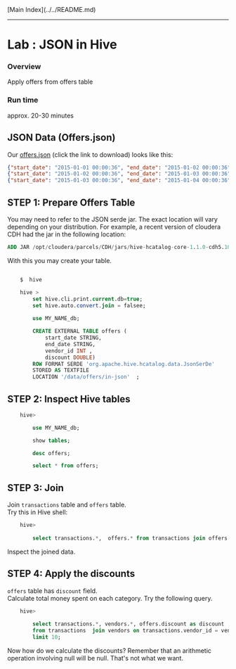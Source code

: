 <link rel='stylesheet' href='../../assets/css/main.css'/>
[Main Index](../../README.md)

-----

Lab : JSON in Hive
=================

### Overview
Apply offers from offers table


### Run time
approx. 20-30 minutes

## JSON Data (Offers.json)
Our [offers.json](../../data/cc-data/offers.json) (click the link to download)
looks like this:

```json
{"start_date": "2015-01-01 00:00:36", "end_date": "2015-01-02 00:00:36", "discount": 0.10, "vendor_id": 5}
{"start_date": "2015-01-02 00:00:36", "end_date": "2015-01-03 00:00:36", "discount": 0.05, "vendor_id": 1}
{"start_date": "2015-01-03 00:00:36", "end_date": "2015-01-04 00:00:36", "discount": 0.20, "vendor_id": 2}
```

## STEP 1:  Prepare Offers Table

You may need to refer to the JSON serde jar. The exact location will vary depending on your distribution.
For example, a recent version of cloudera CDH had the jar in the following location:

```sql
ADD JAR /opt/cloudera/parcels/CDH/jars/hive-hcatalog-core-1.1.0-cdh5.10.0.jar
```

With this you may create your table.

```sql

    $  hive

    hive >
        set hive.cli.print.current.db=true;
        set hive.auto.convert.join = falsee;
        
        use MY_NAME_db;

        CREATE EXTERNAL TABLE offers (
            start_date STRING,
            end_date STRING,
            vendor_id INT ,
            discount DOUBLE)
        ROW FORMAT SERDE 'org.apache.hive.hcatalog.data.JsonSerDe'
        STORED AS TEXTFILE
        LOCATION '/data/offers/in-json'  ;
```

## STEP 2:  Inspect Hive tables

```sql
    hive> 

        use MY_NAME_db;

        show tables;

        desc offers;

        select * from offers;
```

## STEP 3:  Join
Join `transactions` table and `offers` table.  
Try this in Hive shell:

```sql
    hive> 
    
        select transactions.*,  offers.* from transactions join offers on (transactions.vendor_id = offers.vendor_id) limit 10; 
```

Inspect the joined data.

## STEP 4:  Apply the discounts
`offers` table has `discount` field.  
Calculate total money spent on each category.  Try the following query.

```sql
    hive> 
    
        select transactions.*, vendors.*, offers.discount as discount 
        from transactions  join vendors on transactions.vendor_id = vendors.id left outer join offers on offers.vendor_id = vendors.id 
        limit 10;
```

Now how do we calculate the discounts?  Remember that an arithmetic operation involving null will be null.  That's not what we want.  



